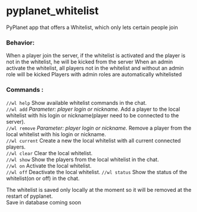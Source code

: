 # pyplanet_whitelist

PyPlanet app that offers a Whitelist, which only lets certain people join

### Behavior:

When a player join the server, if the whitelist is activated and the player is not in the whitelist, he will be kicked from the server
When an admin activate the whitelist, all players not in the whitelist and without an admin role will be kicked
Players with admin roles are automatically whitelisted

### Commands :

`//wl help` Show available whitelist commands in the chat.  
`//wl add` _Parameter: player login or nickname._ Add a player to the local whitelist with his login or nickname(player need to be connected to the server).  
`//wl remove` _Parameter: player login or nickname._ Remove a player from the local whitelist with his login or nickname.  
`//wl current` Create a new the local whitelist with all current connected players.  
`//wl clear` Clear the local whitelist.  
`//wl show` Show the players from the local whitelist in the chat.  
`//wl on` Activate the local whitelist.  
`//wl off` Deactivate the local whitelist.
`//wl status` Show the status of the whitelist(on or off) in the chat.

The whitelist is saved only locally at the moment so it will be removed at the restart of pyplanet.  
Save in database coming soon
